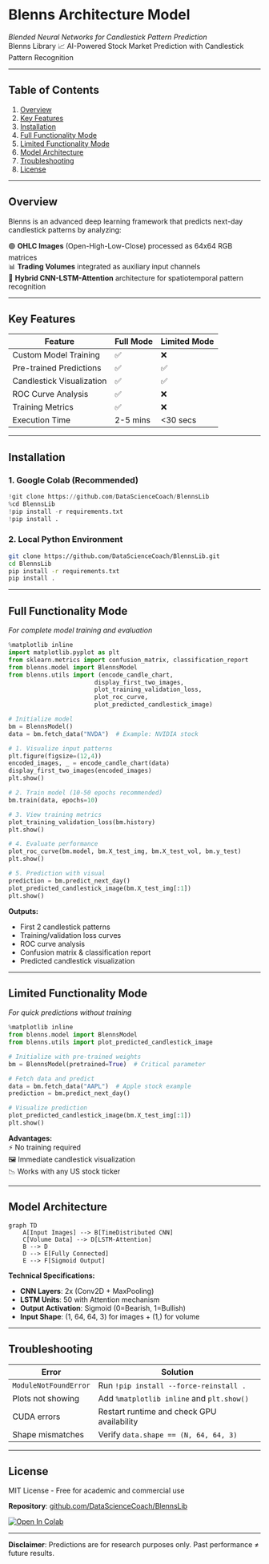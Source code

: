 # **Blenns Architecture Model**  
*Blended Neural Networks for Candlestick Pattern Prediction*  
Blenns Library 📈
AI-Powered Stock Market Prediction with Candlestick Pattern Recognition

---

## **Table of Contents**  
1. [Overview](#overview)  
2. [Key Features](#key-features)  
3. [Installation](#installation)  
4. [Full Functionality Mode](#full-functionality-mode)  
5. [Limited Functionality Mode](#limited-functionality-mode)  
6. [Model Architecture](#model-architecture)  
7. [Troubleshooting](#troubleshooting)  
8. [License](#license)  

---

## **Overview**  
Blenns is an advanced deep learning framework that predicts next-day candlestick patterns by analyzing:  

🟢 **OHLC Images** (Open-High-Low-Close) processed as 64x64 RGB matrices  
📊 **Trading Volumes** integrated as auxiliary input channels  
🧠 **Hybrid CNN-LSTM-Attention** architecture for spatiotemporal pattern recognition  

---

## **Key Features**  

| Feature | Full Mode | Limited Mode |  
|---------|----------|-------------|  
| Custom Model Training | ✅ | ❌ |  
| Pre-trained Predictions | ✅ | ✅ |  
| Candlestick Visualization | ✅ | ✅ |  
| ROC Curve Analysis | ✅ | ❌ |  
| Training Metrics | ✅ | ❌ |  
| Execution Time | 2-5 mins | <30 secs |  

---

## **Installation**  

### **1. Google Colab (Recommended)**  
```python
!git clone https://github.com/DataScienceCoach/BlennsLib
%cd BlennsLib
!pip install -r requirements.txt
!pip install .
```

### **2. Local Python Environment**  
```bash
git clone https://github.com/DataScienceCoach/BlennsLib.git
cd BlennsLib
pip install -r requirements.txt
pip install .
```

---

## **Full Functionality Mode**  
*For complete model training and evaluation*  

```python
%matplotlib inline
import matplotlib.pyplot as plt
from sklearn.metrics import confusion_matrix, classification_report
from blenns.model import BlennsModel
from blenns.utils import (encode_candle_chart, 
                        display_first_two_images,
                        plot_training_validation_loss,
                        plot_roc_curve,
                        plot_predicted_candlestick_image)

# Initialize model
bm = BlennsModel()
data = bm.fetch_data("NVDA")  # Example: NVIDIA stock

# 1. Visualize input patterns
plt.figure(figsize=(12,4))
encoded_images, _ = encode_candle_chart(data)
display_first_two_images(encoded_images)
plt.show()

# 2. Train model (10-50 epochs recommended)
bm.train(data, epochs=10)

# 3. View training metrics
plot_training_validation_loss(bm.history)
plt.show()

# 4. Evaluate performance
plot_roc_curve(bm.model, bm.X_test_img, bm.X_test_vol, bm.y_test)
plt.show()

# 5. Prediction with visual
prediction = bm.predict_next_day()
plot_predicted_candlestick_image(bm.X_test_img[:1])
plt.show()
```

**Outputs:**  
- First 2 candlestick patterns  
- Training/validation loss curves  
- ROC curve analysis  
- Confusion matrix & classification report  
- Predicted candlestick visualization  

---

## **Limited Functionality Mode**  
*For quick predictions without training*  

```python
%matplotlib inline
from blenns.model import BlennsModel
from blenns.utils import plot_predicted_candlestick_image

# Initialize with pre-trained weights
bm = BlennsModel(pretrained=True)  # Critical parameter

# Fetch data and predict
data = bm.fetch_data("AAPL")  # Apple stock example
prediction = bm.predict_next_day()

# Visualize prediction
plot_predicted_candlestick_image(bm.X_test_img[:1])
plt.show()
```

**Advantages:**  
⚡ No training required  
🖼️ Immediate candlestick visualization  
📉 Works with any US stock ticker  

---

## **Model Architecture**  

```mermaid
graph TD
    A[Input Images] --> B[TimeDistributed CNN]
    C[Volume Data] --> D[LSTM-Attention]
    B --> D
    D --> E[Fully Connected]
    E --> F[Sigmoid Output]
```

**Technical Specifications:**  
- **CNN Layers**: 2x (Conv2D + MaxPooling)  
- **LSTM Units**: 50 with Attention mechanism  
- **Output Activation**: Sigmoid (0=Bearish, 1=Bullish)  
- **Input Shape**: (1, 64, 64, 3) for images + (1,) for volume  

---

## **Troubleshooting**  

| Error | Solution |  
|-------|----------|  
| `ModuleNotFoundError` | Run `!pip install --force-reinstall .` |  
| Plots not showing | Add `%matplotlib inline` and `plt.show()` |  
| CUDA errors | Restart runtime and check GPU availability |  
| Shape mismatches | Verify `data.shape == (N, 64, 64, 3)` |  

---

## **License**  
MIT License - Free for academic and commercial use  

**Repository**: [github.com/DataScienceCoach/BlennsLib](https://github.com/DataScienceCoach/BlennsLib)  

[![Open In Colab](https://colab.research.google.com/assets/colab-badge.svg)](https://colab.research.google.com/github/DataScienceCoach/BlennsLib/blob/main/examples/demo.ipynb)  

---
**Disclaimer**: Predictions are for research purposes only. Past performance ≠ future results.

